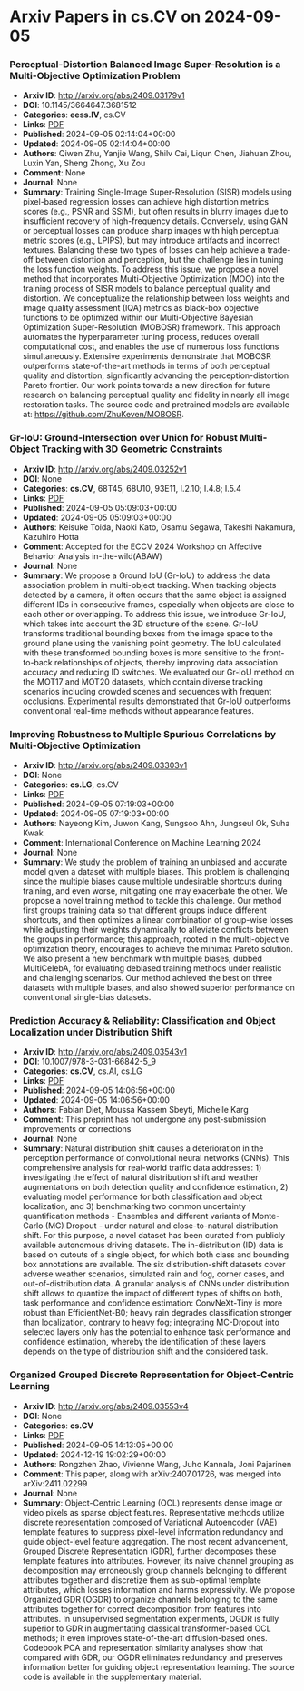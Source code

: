 # Arxiv Papers in cs.CV on 2024-09-05
### Perceptual-Distortion Balanced Image Super-Resolution is a Multi-Objective Optimization Problem
- **Arxiv ID**: http://arxiv.org/abs/2409.03179v1
- **DOI**: 10.1145/3664647.3681512
- **Categories**: **eess.IV**, cs.CV
- **Links**: [PDF](http://arxiv.org/pdf/2409.03179v1)
- **Published**: 2024-09-05 02:14:04+00:00
- **Updated**: 2024-09-05 02:14:04+00:00
- **Authors**: Qiwen Zhu, Yanjie Wang, Shilv Cai, Liqun Chen, Jiahuan Zhou, Luxin Yan, Sheng Zhong, Xu Zou
- **Comment**: None
- **Journal**: None
- **Summary**: Training Single-Image Super-Resolution (SISR) models using pixel-based regression losses can achieve high distortion metrics scores (e.g., PSNR and SSIM), but often results in blurry images due to insufficient recovery of high-frequency details. Conversely, using GAN or perceptual losses can produce sharp images with high perceptual metric scores (e.g., LPIPS), but may introduce artifacts and incorrect textures. Balancing these two types of losses can help achieve a trade-off between distortion and perception, but the challenge lies in tuning the loss function weights. To address this issue, we propose a novel method that incorporates Multi-Objective Optimization (MOO) into the training process of SISR models to balance perceptual quality and distortion. We conceptualize the relationship between loss weights and image quality assessment (IQA) metrics as black-box objective functions to be optimized within our Multi-Objective Bayesian Optimization Super-Resolution (MOBOSR) framework. This approach automates the hyperparameter tuning process, reduces overall computational cost, and enables the use of numerous loss functions simultaneously. Extensive experiments demonstrate that MOBOSR outperforms state-of-the-art methods in terms of both perceptual quality and distortion, significantly advancing the perception-distortion Pareto frontier. Our work points towards a new direction for future research on balancing perceptual quality and fidelity in nearly all image restoration tasks. The source code and pretrained models are available at: https://github.com/ZhuKeven/MOBOSR.



### Gr-IoU: Ground-Intersection over Union for Robust Multi-Object Tracking with 3D Geometric Constraints
- **Arxiv ID**: http://arxiv.org/abs/2409.03252v1
- **DOI**: None
- **Categories**: **cs.CV**, 68T45, 68U10, 93E11, I.2.10; I.4.8; I.5.4
- **Links**: [PDF](http://arxiv.org/pdf/2409.03252v1)
- **Published**: 2024-09-05 05:09:03+00:00
- **Updated**: 2024-09-05 05:09:03+00:00
- **Authors**: Keisuke Toida, Naoki Kato, Osamu Segawa, Takeshi Nakamura, Kazuhiro Hotta
- **Comment**: Accepted for the ECCV 2024 Workshop on Affective Behavior Analysis
  in-the-wild(ABAW)
- **Journal**: None
- **Summary**: We propose a Ground IoU (Gr-IoU) to address the data association problem in multi-object tracking. When tracking objects detected by a camera, it often occurs that the same object is assigned different IDs in consecutive frames, especially when objects are close to each other or overlapping. To address this issue, we introduce Gr-IoU, which takes into account the 3D structure of the scene. Gr-IoU transforms traditional bounding boxes from the image space to the ground plane using the vanishing point geometry. The IoU calculated with these transformed bounding boxes is more sensitive to the front-to-back relationships of objects, thereby improving data association accuracy and reducing ID switches. We evaluated our Gr-IoU method on the MOT17 and MOT20 datasets, which contain diverse tracking scenarios including crowded scenes and sequences with frequent occlusions. Experimental results demonstrated that Gr-IoU outperforms conventional real-time methods without appearance features.



### Improving Robustness to Multiple Spurious Correlations by Multi-Objective Optimization
- **Arxiv ID**: http://arxiv.org/abs/2409.03303v1
- **DOI**: None
- **Categories**: **cs.LG**, cs.CV
- **Links**: [PDF](http://arxiv.org/pdf/2409.03303v1)
- **Published**: 2024-09-05 07:19:03+00:00
- **Updated**: 2024-09-05 07:19:03+00:00
- **Authors**: Nayeong Kim, Juwon Kang, Sungsoo Ahn, Jungseul Ok, Suha Kwak
- **Comment**: International Conference on Machine Learning 2024
- **Journal**: None
- **Summary**: We study the problem of training an unbiased and accurate model given a dataset with multiple biases. This problem is challenging since the multiple biases cause multiple undesirable shortcuts during training, and even worse, mitigating one may exacerbate the other. We propose a novel training method to tackle this challenge. Our method first groups training data so that different groups induce different shortcuts, and then optimizes a linear combination of group-wise losses while adjusting their weights dynamically to alleviate conflicts between the groups in performance; this approach, rooted in the multi-objective optimization theory, encourages to achieve the minimax Pareto solution. We also present a new benchmark with multiple biases, dubbed MultiCelebA, for evaluating debiased training methods under realistic and challenging scenarios. Our method achieved the best on three datasets with multiple biases, and also showed superior performance on conventional single-bias datasets.



### Prediction Accuracy & Reliability: Classification and Object Localization under Distribution Shift
- **Arxiv ID**: http://arxiv.org/abs/2409.03543v1
- **DOI**: 10.1007/978-3-031-66842-5_9
- **Categories**: **cs.CV**, cs.AI, cs.LG
- **Links**: [PDF](http://arxiv.org/pdf/2409.03543v1)
- **Published**: 2024-09-05 14:06:56+00:00
- **Updated**: 2024-09-05 14:06:56+00:00
- **Authors**: Fabian Diet, Moussa Kassem Sbeyti, Michelle Karg
- **Comment**: This preprint has not undergone any post-submission improvements or
  corrections
- **Journal**: None
- **Summary**: Natural distribution shift causes a deterioration in the perception performance of convolutional neural networks (CNNs). This comprehensive analysis for real-world traffic data addresses: 1) investigating the effect of natural distribution shift and weather augmentations on both detection quality and confidence estimation, 2) evaluating model performance for both classification and object localization, and 3) benchmarking two common uncertainty quantification methods - Ensembles and different variants of Monte-Carlo (MC) Dropout - under natural and close-to-natural distribution shift. For this purpose, a novel dataset has been curated from publicly available autonomous driving datasets. The in-distribution (ID) data is based on cutouts of a single object, for which both class and bounding box annotations are available. The six distribution-shift datasets cover adverse weather scenarios, simulated rain and fog, corner cases, and out-of-distribution data. A granular analysis of CNNs under distribution shift allows to quantize the impact of different types of shifts on both, task performance and confidence estimation: ConvNeXt-Tiny is more robust than EfficientNet-B0; heavy rain degrades classification stronger than localization, contrary to heavy fog; integrating MC-Dropout into selected layers only has the potential to enhance task performance and confidence estimation, whereby the identification of these layers depends on the type of distribution shift and the considered task.



### Organized Grouped Discrete Representation for Object-Centric Learning
- **Arxiv ID**: http://arxiv.org/abs/2409.03553v4
- **DOI**: None
- **Categories**: **cs.CV**
- **Links**: [PDF](http://arxiv.org/pdf/2409.03553v4)
- **Published**: 2024-09-05 14:13:05+00:00
- **Updated**: 2024-12-19 19:02:29+00:00
- **Authors**: Rongzhen Zhao, Vivienne Wang, Juho Kannala, Joni Pajarinen
- **Comment**: This paper, along with arXiv:2407.01726, was merged into
  arXiv:2411.02299
- **Journal**: None
- **Summary**: Object-Centric Learning (OCL) represents dense image or video pixels as sparse object features. Representative methods utilize discrete representation composed of Variational Autoencoder (VAE) template features to suppress pixel-level information redundancy and guide object-level feature aggregation. The most recent advancement, Grouped Discrete Representation (GDR), further decomposes these template features into attributes. However, its naive channel grouping as decomposition may erroneously group channels belonging to different attributes together and discretize them as sub-optimal template attributes, which losses information and harms expressivity. We propose Organized GDR (OGDR) to organize channels belonging to the same attributes together for correct decomposition from features into attributes. In unsupervised segmentation experiments, OGDR is fully superior to GDR in augmentating classical transformer-based OCL methods; it even improves state-of-the-art diffusion-based ones. Codebook PCA and representation similarity analyses show that compared with GDR, our OGDR eliminates redundancy and preserves information better for guiding object representation learning. The source code is available in the supplementary material.



